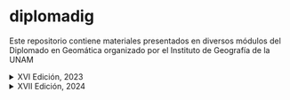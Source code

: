# diplomadig

Este repositorio contiene materiales presentados en diversos módulos del Diplomado
en Geomática organizado por el Instituto de Geografía de la UNAM

<details>

<summary>XVI Edición, 2023</summary>

Módulo X "Análisis de series de tiempo de imágenes satelitales con R"

## 2023
- Creación de este repositorio
- Directorio /rspatial usado en ```intro_RSIG.R``` se descarga desde el folder asignado en la nube
- Directorio /LaPiedad usado en ```prelim_trendAnalysis_maiz_agave.R``` se descarga desde el folder asignado en la nube
- Directorio /muni_2018 usado en ```trendAnalysis_maiz_agave.R``` se descarga desde el folder asignado en la nube
</details>

<details>
<summary>XVII Edición, 2024</summary>

Módulo IX "Percepción Remota: Análisis de series de tiempo de imágenes satelitales con R"

</details>
